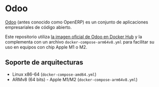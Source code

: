 # Odoo

[Odoo](https://www.odoo.com/) (antes conocido como OpenERP) es un conjunto de aplicaciones empresariales de código abierto.

Este repositorio utiliza [la imagen oficial de Odoo en Docker Hub](https://hub.docker.com/_/odoo) y la complementa con un archivo `docker-compose-arm64v8.yml` para facilitar su uso en equipos con chip Apple M1 o M2.

## Soporte de arquitecturas

- Linux x86-64 (`docker-compose-amd64.yml`)
- ARMv8 (64 bits) - Apple M1/M2 (`docker-compose-arm64v8.yml`)
